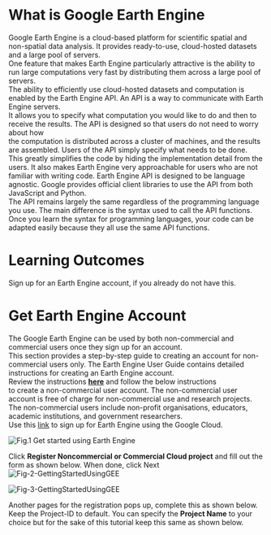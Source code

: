 # What is Google Earth Engine
Google Earth Engine is a cloud-based platform for scientific spatial and non-spatial data analysis. It provides ready-to-use, cloud-hosted datasets and a large pool of servers. <br>
One feature that makes Earth Engine particularly attractive is the ability to run large computations very fast by distributing them across a large pool of servers.<br>
The ability to efficiently use cloud-hosted datasets and computation is enabled by the Earth Engine API. An API is a way to communicate with Earth Engine servers. <br>
It allows you to specify what computation you would like to do and then to receive the results. The API is designed so that users do not need to worry about how <br>
the computation is distributed across a cluster of machines, and the results are assembled. Users of the API simply specify what needs to be done. <br>
This greatly simplifies the code by hiding the implementation detail from the users. It also makes Earth Engine very approachable for users who are not familiar with writing code.
Earth Engine API is designed to be language agnostic. Google provides official client libraries to use the API from both JavaScript and Python. <br>
The API remains largely the same regardless of the programming language you use. The main difference is the syntax used to call the API functions. <br>
Once you learn the syntax for programming languages, your code can be adapted easily because they all use the same API functions.



# Learning Outcomes
Sign up for an Earth Engine account, if you already do not have this.


# Get Earth Engine Account
The Google Earth Engine can be used by both non-commercial and commercial users once they sign up for an account. <br>
This section provides a step-by-step guide to creating an account for non-commercial users only. The Earth Engine User Guide contains detailed instructions for creating an Earth Engine account. <br> Review the instructions [<u>**here**</u>](https://developers.google.com/earth-engine/guides/access) and follow the below instructions <br>
to create a non-commercial user account. The non-commercial user account is free of charge for non-commercial use and research projects. <br>
The non-commercial users include non-profit organisations, educators, academic institutions, and government researchers. <br>
Use this [link](https://code.earthengine.google.com/register) to sign up for Earth Engine using the Google Cloud.

![Fig.1 Get started using Earth Engine](https://github.com/user-attachments/assets/14ebe612-cf99-4771-8c98-2185058d0cc1)

Click **Register Noncommercial or Commercial Cloud project** and fill out the form as shown below. When done, click Next 
![Fig-2-GettingStartedUsingGEE](https://github.com/user-attachments/assets/8a61ef30-e78a-46ce-ab55-5bc274783a52)

![Fig-3-GettingStartedUsingGEE](https://github.com/user-attachments/assets/f1a4cd9d-1a50-4016-b464-4d91f6f5d209)


Another pages for the registration pops up, complete this as shown below. Keep the Project-ID to default.
You can specify the **Project Name** to your choice but for the sake of this tutorial keep this same as shown below.



